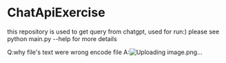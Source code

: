 # ChatApiExercise
this repository is used to get query from chatgpt, used for run:)
please see python main.py --help for more details

Q:why file's text were wrong encode file
A:![Uploading image.png…]()
